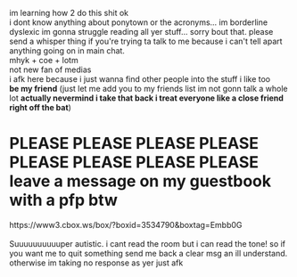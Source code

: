 im learning how 2 do this shit ok<br>
i dont know anything about ponytown or the acronyms... im borderline dyslexic im gonna struggle reading all yer stuff... sorry bout that. please send a whisper thing if you're trying ta talk to me because i can't tell apart anything going on in main chat.<br>
mhyk + coe + lotm<br>
not new fan of medias<br>
i afk here because i just wanna find other people into the stuff i like too<br>
<b>be my friend</b> (just let me add you to my friends list im not gonn talk a whole lot <b>actually nevermind i take that back i treat everyone like a close friend right off the bat</b>)<br>
<h1><b>PLEASE PLEASE PLEASE PLEASE PLEASE PLEASE PLEASE PLEASE leave a message on my guestbook</b> with a pfp btw</h1> https://www3.cbox.ws/box/?boxid=3534790&boxtag=Embb0G<br>
<br>
Suuuuuuuuuuper autistic. i cant read the room but i can read the tone! so if you want me to quit something send me back a clear msg an ill understand. otherwise im taking no response as yer just afk<br>
